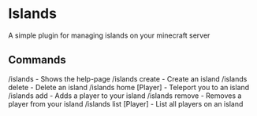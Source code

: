 # Islands
A simple plugin for managing islands on your minecraft server

## Commands
/islands - Shows the help-page
/islands create - Create an island
/islands delete - Delete an island
/islands home [Player] - Teleport you to an island
/islands add <Player> - Adds a player to your island
/islands remove <Player> - Removes a player from your island
/islands list [Player] - List all players on an island
